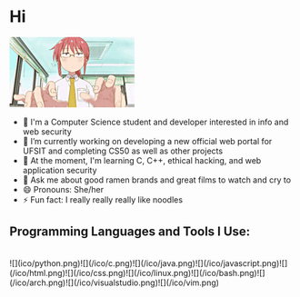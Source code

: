 # Hi
![](https://github.com/Noodulz/Noodulz/blob/master/kobayashiprogramming.gif)
- 👺 I'm a Computer Science student and developer interested in info and web security
- 🔭 I’m currently working on developing a new official web portal for UFSIT and completing CS50 as well as other projects
- 🌱 At the moment, I'm learning C, C++, ethical hacking, and web application security
- 💬 Ask me about good ramen brands and great films to watch and cry to
- 😄 Pronouns: She/her
- ⚡ Fun fact: I really really really like noodles
## Programming Languages and Tools I Use:
<br/>
![](ico/python.png)![](/ico/c.png)![](/ico/java.png)![](/ico/javascript.png)![](/ico/html.png)![](/ico/css.png)![](/ico/linux.png)![](/ico/bash.png)![](/ico/arch.png)![](/ico/visualstudio.png)![](/ico/vim.png)
